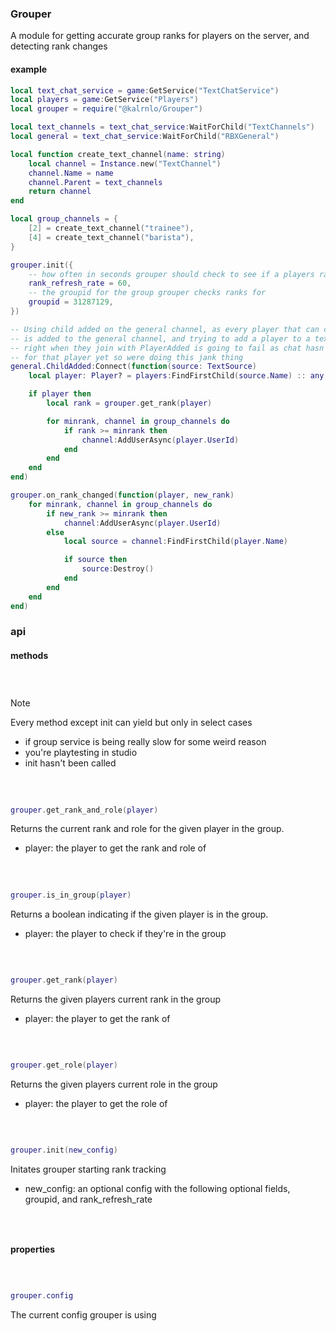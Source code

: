 ### Grouper

A module for getting accurate group ranks for players on the server, and detecting rank changes

#### example
```lua
local text_chat_service = game:GetService("TextChatService")
local players = game:GetService("Players")
local grouper = require("@kalrnlo/Grouper")

local text_channels = text_chat_service:WaitForChild("TextChannels")
local general = text_chat_service:WaitForChild("RBXGeneral")

local function create_text_channel(name: string)
	local channel = Instance.new("TextChannel")
	channel.Name = name
	channel.Parent = text_channels
	return channel
end

local group_channels = {
	[2] = create_text_channel("trainee"),
	[4] = create_text_channel("barista"),
}

grouper.init({
	-- how often in seconds grouper should check to see if a players rank has changed
	rank_refresh_rate = 60,
	-- the groupid for the group grouper checks ranks for
	groupid = 31287129,
})

-- Using child added on the general channel, as every player that can chat
-- is added to the general channel, and trying to add a player to a text channel
-- right when they join with PlayerAdded is going to fail as chat hasn't loaded
-- for that player yet so were doing this jank thing
general.ChildAdded:Connect(function(source: TextSource)
	local player: Player? = players:FindFirstChild(source.Name) :: any

	if player then
		local rank = grouper.get_rank(player)

		for minrank, channel in group_channels do
			if rank >= minrank then
				channel:AddUserAsync(player.UserId)
			end
		end
	end
end)

grouper.on_rank_changed(function(player, new_rank)
	for minrank, channel in group_channels do
		if new_rank >= minrank then
			channel:AddUserAsync(player.UserId)
		else
			local source = channel:FindFirstChild(player.Name)

			if source then
				source:Destroy()
			end
		end
	end
end)
```

### api
#### methods
###   
> [!NOTE]
> Every method except init can yield but only in select cases
> - if group service is being really slow for some weird reason
> - you're playtesting in studio
> - init hasn't been called

###   
```lua
grouper.get_rank_and_role(player)
```
Returns the current rank and role for the given player in the group.
- player: the player to get the rank and role of
###   
```lua
grouper.is_in_group(player)
```
Returns a boolean indicating if the given player is in the group.
- player: the player to check if they're in the group
###   
```lua
grouper.get_rank(player)
```
Returns the given players current rank in the group
- player: the player to get the rank of
###   
```lua
grouper.get_role(player)
```
Returns the given players current role in the group
- player: the player to get the role of
###   
```lua
grouper.init(new_config)
```
Initates grouper starting rank tracking
- new_config: an optional config with the following optional fields, groupid, and rank_refresh_rate
###   
#### properties
###   
```lua
grouper.config
```
The current config grouper is using